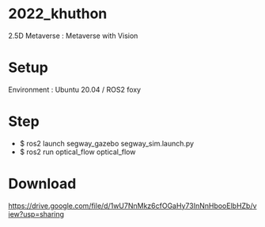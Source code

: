 # 2022_khuthon
2.5D Metaverse : Metaverse with Vision

# Setup
Environment : Ubuntu 20.04 / ROS2 foxy

# Step
- $ ros2 launch segway_gazebo segway_sim.launch.py
- $ ros2 run optical_flow optical_flow

# Download
https://drive.google.com/file/d/1wU7NnMkz6cfOGaHy73InNnHbooElbHZb/view?usp=sharing
